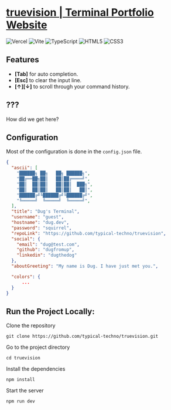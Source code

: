# [truevision | Terminal Portfolio Website](https://truevision.vercel.app/)

![Vercel](https://img.shields.io/badge/vercel-%23000000.svg?style=for-the-badge&logo=vercel&logoColor=white)
![Vite](https://img.shields.io/badge/vite-%23646CFF.svg?style=for-the-badge&logo=vite&logoColor=white)
![TypeScript](https://img.shields.io/badge/typescript-%23007ACC.svg?style=for-the-badge&logo=typescript&logoColor=white)
![HTML5](https://img.shields.io/badge/html5-%23E34F26.svg?style=for-the-badge&logo=html5&logoColor=white)
![CSS3](https://img.shields.io/badge/css3-%231572B6.svg?style=for-the-badge&logo=css3&logoColor=white)


## Features

- **[Tab]** for auto completion.
- **[Esc]** to clear the input line.
- **[↑][↓]** to scroll through your command history.

## ???

How did we get here?

## Configuration

Most of the configuration is done in the `config.json` file.

```json
{
  "ascii": [
    "██████╗ ██╗   ██╗ ██████╗",
    "██╔══██╗██║   ██║██╔════╝",
    "██║  ██║██║   ██║██║  ███╗",
    "██║  ██║██║   ██║██║   ██║",
    "██████╔╝╚██████╔╝╚██████╔╝",
    "╚═════╝  ╚═════╝  ╚═════╝",
  ],
  "title": "Dug's Terminal",
  "username": "guest",
  "hostname": "dug.dev",
  "password": "squirrel",
  "repoLink": "https://github.com/typical-techno/truevision",
  "social": {
    "email": "dug@test.com",
    "github": "dugfromup",
    "linkedin": "dugthedog"
  },
  "aboutGreeting": "My name is Dug. I have just met you.",

  "colors": {
      ...
  }
}
```

## Run the Project Locally:

Clone the repository

```shell
git clone https://github.com/typical-techno/truevision.git
```

Go to the project directory

```shell
cd truevision
```

Install the dependencies

```shell
npm install
```

Start the server

```shell
npm run dev
```
